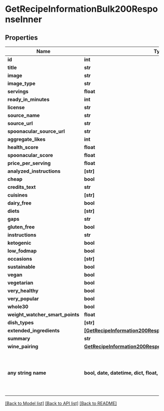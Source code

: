 # GetRecipeInformationBulk200ResponseInner


## Properties
Name | Type | Description | Notes
------------ | ------------- | ------------- | -------------
**id** | **int** |  | 
**title** | **str** |  | 
**image** | **str** |  | 
**image_type** | **str** |  | 
**servings** | **float** |  | 
**ready_in_minutes** | **int** |  | 
**license** | **str** |  | 
**source_name** | **str** |  | 
**source_url** | **str** |  | 
**spoonacular_source_url** | **str** |  | 
**aggregate_likes** | **int** |  | 
**health_score** | **float** |  | 
**spoonacular_score** | **float** |  | 
**price_per_serving** | **float** |  | 
**analyzed_instructions** | **[str]** |  | 
**cheap** | **bool** |  | 
**credits_text** | **str** |  | 
**cuisines** | **[str]** |  | 
**dairy_free** | **bool** |  | 
**diets** | **[str]** |  | 
**gaps** | **str** |  | 
**gluten_free** | **bool** |  | 
**instructions** | **str** |  | 
**ketogenic** | **bool** |  | 
**low_fodmap** | **bool** |  | 
**occasions** | **[str]** |  | 
**sustainable** | **bool** |  | 
**vegan** | **bool** |  | 
**vegetarian** | **bool** |  | 
**very_healthy** | **bool** |  | 
**very_popular** | **bool** |  | 
**whole30** | **bool** |  | 
**weight_watcher_smart_points** | **float** |  | 
**dish_types** | **[str]** |  | 
**extended_ingredients** | [**[GetRecipeInformation200ResponseExtendedIngredientsInner]**](GetRecipeInformation200ResponseExtendedIngredientsInner.md) |  | 
**summary** | **str** |  | 
**wine_pairing** | [**GetRecipeInformation200ResponseWinePairing**](GetRecipeInformation200ResponseWinePairing.md) |  | 
**any string name** | **bool, date, datetime, dict, float, int, list, str, none_type** | any string name can be used but the value must be the correct type | [optional]

[[Back to Model list]](../README.md#documentation-for-models) [[Back to API list]](../README.md#documentation-for-api-endpoints) [[Back to README]](../README.md)


